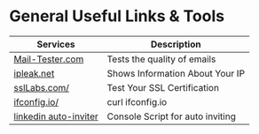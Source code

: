 # General Useful Links & Tools

| Services                                                                                 | Description                      |
| ---------------------------------------------------------------------------------------- | -------------------------------- |
| [Mail-Tester.com](https://www.mail-tester.com/)                                          | Tests the quality of emails      |
| [ipleak.net](https://ipleak.net/)                                                        | Shows Information About Your IP  |
| [sslLabs.com/](https://www.ssllabs.com/)                                                 | Test Your SSL Certification      |
| [ifconfig.io/](https://ifconfig.io/)                                                     | curl ifconfig.io                 |
| [linkedin auto-inviter](https://gist.github.com/maksii/e028dc8de7d42f12305911e53679d807) | Console Script for auto inviting |
